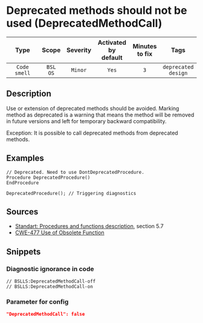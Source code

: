 # Deprecated methods should not be used (DeprecatedMethodCall)

| Type | Scope | Severity | Activated<br/>by default | Minutes<br/>to fix | Tags |
| :-: | :-: | :-: | :-: | :-: | :-: |
| `Code smell` | `BSL`<br/>`OS` | `Minor` | `Yes` | `3` | `deprecated`<br/>`design` |

<!-- Блоки выше заполняются автоматически, не трогать -->
## Description

Use or extension of deprecated methods should be avoided. Marking method as deprecated is a warning that means the method will be removed in future versions and left for temporary backward compatibility.

Exception: It is possible to call deprecated methods from deprecated methods.

## Examples

<!-- В данном разделе приводятся примеры, на которые диагностика срабатывает, а также можно привести пример, как можно исправить ситуацию -->

```bsl
// Deprecated. Need to use DontDeprecatedProcedure.
Procedure DeprecatedProcedure()
EndProcedure

DeprecatedProcedure(); // Triggering diagnostics
```

## Sources

- [Standart: Procedures and functions description](https://its.1c.ru/db/v8std/content/453/hdoc), section 5.7
- [CWE-477 Use of Obsolete Function](http://cwe.mitre.org/data/definitions/477.html)

## Snippets

<!-- Блоки ниже заполняются автоматически, не трогать -->
### Diagnostic ignorance in code

```bsl
// BSLLS:DeprecatedMethodCall-off
// BSLLS:DeprecatedMethodCall-on
```

### Parameter for config

```json
"DeprecatedMethodCall": false
```
